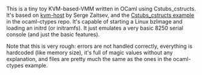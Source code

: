 This is a tiny toy KVM-based-VMM written in OCaml using Cstubs_cstructs. It's based on [kvm-host](https://gist.github.com/zserge/ae9098a75b2b83a1299d19b79b5fe488) by Serge Zaitsev, and the [Cstubs_cstructs example](https://github.com/ocamllabs/ocaml-ctypes/tree/master/examples/cstubs_structs) in the
ocaml-ctypes repo. It's capable of starting a Linux bzImage and loading an initrd (or initramfs). It just emulates a very basic 8250 serial console (and just the basic features).

Note that this is very rough: errors are not handled correctly, everything is hardcoded (like memory size), it's full of magic values without any explanation, and files are pretty much the same as the ones in the ocaml-ctypes example.
